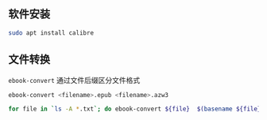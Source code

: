 ## 软件安装

```bash
sudo apt install calibre
```



## 文件转换

`ebook-convert` 通过文件后缀区分文件格式 

```bash
ebook-convert <filename>.epub <filename>.azw3
```

```bash
for file in `ls -A *.txt`; do ebook-convert ${file}  $(basename ${file} .txt).azw3; done;
```






